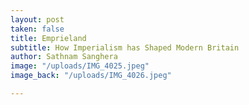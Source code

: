 ```yaml
---
layout: post
taken: false
title: Emprieland
subtitle: How Imperialism has Shaped Modern Britain
author: Sathnam Sanghera
image: "/uploads/IMG_4025.jpeg"
image_back: "/uploads/IMG_4026.jpeg"

---
```

